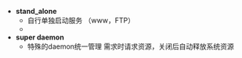 - **stand_alone**
	- 自行单独启动服务 （www，FTP）
	- 
- **super daemon**
	- 特殊的daemon统一管理 需求时请求资源，关闭后自动释放系统资源
<!--stackedit_data:
eyJoaXN0b3J5IjpbLTYzNjIzNTEyLDE4ODU0NDE3MjNdfQ==
-->